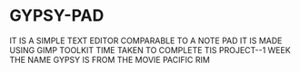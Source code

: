 # GYPSY-PAD
IT IS A SIMPLE TEXT EDITOR COMPARABLE TO A NOTE PAD
IT IS MADE USING GIMP TOOLKIT
TIME TAKEN TO COMPLETE TIS PROJECT--1 WEEK
THE NAME GYPSY IS FROM THE MOVIE PACIFIC RIM
